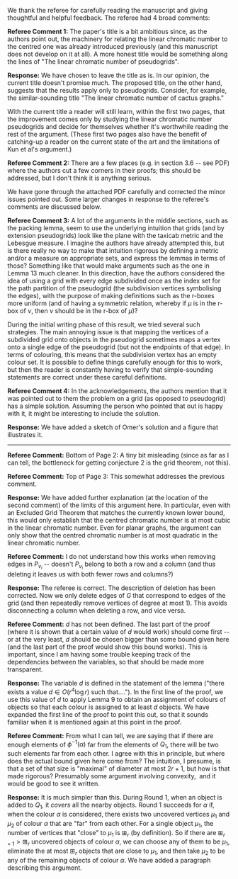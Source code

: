 We thank the referee for carefully reading the manuscript and giving thoughtful and helpful feedback.  The referee had 4 broad comments:

**Referee Comment 1:** The paper's title is a bit ambitious since, as the authors point out, the machinery for relating the linear chromatic number to the centred one was already introduced previously (and this manuscript does not develop on it at all). A more honest title would be something along the lines of "The linear chromatic number of pseudogrids".  

**Response:** We have chosen to leave the title as is.  In our opinion, the current title doesn't promise much.  The proposed title, on the other hand, suggests that the results apply only to pseudogrids.  Consider, for example, the similar-sounding title "The linear chromatic number of cactus graphs."

With the current title a reader will still learn, within the first two pages, that the improvement comes only by studying the linear chromatic number pseudogrids and decide for themselves whether it's worthwhile reading the rest of the argument.  (These first two pages also have the benefit of catching-up a reader on the current state of the art and the limitations of Kun et al's argument.)


**Referee Comment 2:** There are a few places (e.g. in section 3.6 -- see PDF) where the authors cut a few corners in their proofs; this should be addressed, but I don't think it is anything serious.  

We have gone through the attached PDF carefully and corrected the minor issues pointed out. Some larger changes in response to the referee's comments are discussed below.

**Referee Comment 3:** A lot of the arguments in the middle sections, such as the packing lemma, seem to use the underlying intuition that grids (and by extension pseudogrids) look like the plane with the taxicab metric and the Lebesgue measure. I imagine the authors have already attempted this, but is there really no way to make that intuition rigorous by defining a metric and/or a measure on appropriate sets, and express the lemmas in terms of those? Something like that would make arguments such as the one in Lemma 13 much cleaner. In this direction, have the authors considered the idea of using a grid with every edge subdivided once as the index set for the path partition of the pseudogrid (the subdivision vertices symbolising the edges), with the purpose of making definitions such as the r-boxes more uniform (and of having a symmetric relation, whereby if $\mu$ is in the r-box of $\nu$, then $\nu$ should be in the r-box of $\mu$)?  

During the initial writing phase of this result, we tried several such strategies.  The main annoying issue is that mapping the vertices of a subdivided grid onto objects in the pseudogrid sometimes maps a vertex onto a single edge of the pseudogrid (but not the endpoints of that edge).  In terms of colouring, this means that the subdivision vertex has an empty colour set.  It is possible to define things carefully enough for this to work, but then the reader is constantly having to verify that simple-sounding statements are correct under these careful definitions.

**Referee Comment 4:** In the acknowledgements, the authors mention that it was pointed out to them the problem on a grid (as opposed to pseudogrid) has a simple solution. Assuming the person who pointed that out is happy with it, it might be interesting to include the solution.  

**Response:** We have added a sketch of Omer's solution and a figure that illustrates it.

---

**Referee Comment:** Bottom of Page 2: A tiny bit misleading (since as far as I can tell, the bottleneck for getting conjecture 2 is the grid theorem, not this).  

**Referee Comment:** Top of Page 3: This somewhat addresses the previous comment.

**Response:** We have added further explanation (at the location of the second comment) of the limits of this argument here. In particular, even with an Excluded Grid Theorem that matches the currently known lower bound, this would only establish that the centred chromatic number is at most cubic in the linear chromatic number.  Even for planar graphs, the argument can only show that the centred chromatic number is at most quadratic in the linear chromatic number.


**Referee Comment:** I do not understand how this works when removing edges in $P_{v_i}$ -- doesn't $P_{v_i}$ belong to both a row and a column (and thus deleting it leaves us with both fewer rows and columns?)

**Response:** The referee is correct.  The description of deletion has been corrected.  Now we only delete edges of $G$ that correspond to edges of the grid (and then repeatedly remove vertices of degree at most $1$).  This avoids disconnecting a column when deleting a row, and vice versa.

**Referee Comment:** $d$ has not been defined. The last part of the proof (where it is shown that a certain value of $d$ would work) should come first -- or at the very least, $d$ should be chosen bigger than some bound given here (and the last part of the proof would show this bound works). This is important, since I am having some trouble keeping track of the dependencies between the variables, so that should be made more transparent.

**Response:** The variable $d$ is defined in the statement of the lemma ("there exists a value $d\in O(r^4\log r)$ such that....").  In the first line of the proof, we use this value of $d$ to apply Lemma 9 to obtain an assignment of colours of objects so that each colour is assigned to at least $d$ objects.  We have expanded the first line of the proof to point this out, so that it sounds familiar when it is mentioned again at this point in the proof.

**Referee Comment:** From what I can tell, we are saying that if there are enough elements of $\phi^{-1}(\alpha)$ far from the elements of $Q_1$, there will be two such elements far from each other. I agree with this in principle, but where does the actual bound given here come from? The intuition, I presume, is that a set of that size is "maximal" of diameter at most $2r + 1$, but how is that made rigorous? Presumably some argument involving convexity,  and it would be good to see it written.

**Response:** It is much simpler than this.  During Round 1, when an object is added to $Q_1$, it *covers* all the nearby objects.  Round 1 succeeds for $\alpha$ if, when the colour $\alpha$ is considered, there exists two uncovered vertices $\mu_1$ and $\mu_2$ of colour $\alpha$ that are "far" from each other.  For a single object $\mu_1$, the number of vertices that "close" to $\mu_1$ is $\boxplus_r$ (by definition).   So if there are $\boxplus_{r+1}>\boxplus_r$ uncovered objects of colour $\alpha$, we can choose any of them to be $\mu_1$, eliminate the at most $\boxplus_{r}$ objects that are close to $\mu_1$, and then take $\mu_2$ to be any of the remaining objects of colour $\alpha$.  We have added a paragraph describing this argument.
